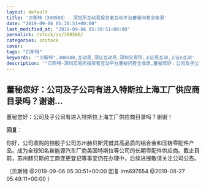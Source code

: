 ```yaml
---
layout: default
title: '贝斯特（300580）- 深交所互动易投资者互动平台董秘问答全收录'
date: "2019-09-06 05:30:51+00:00"
last_modified_at: "2019-09-06 05:30:51+00:00"
permalink: /stock/sz/300580/
categories: szstock
cover: 
tags: "贝斯特"
keywords: '"贝斯特",300580,互动易,深证互动易,深圳交易所,上证易互动,上证e互动'
description: '"贝斯特-深圳交易所投资者互动平台董秘问答全收录,董秘您好：公司及子公司有进入特斯拉上海工厂供应商目录吗？谢谢！"'
---
```


## 董秘您好：公司及子公司有进入特斯拉上海工厂供应商目录吗？谢谢...

董秘您好：公司及子公司有进入特斯拉上海工厂供应商目录吗？谢谢！

**回复**：

你好，公司收购的控股子公司苏州赫贝斯凭借其高品质的铝合金和压铸零配件产品，成为全球知名新能源汽车厂商美国特斯拉等公司的长期零配件供应商。截止目前，苏州赫贝斯的工商变更登记等事宜仍在办理中，后续进展敬请关注公司公告。 

（贝斯特  @2019-09-06 05:30:51+00:00 回复 irm697654  @2019-08-27 05:49:11+00:00 ）

